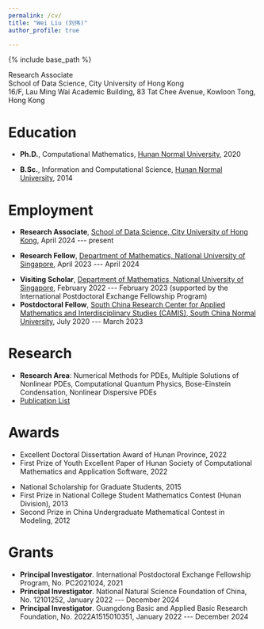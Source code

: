 ```yaml
---
permalink: /cv/
title: "Wei Liu (刘伟)"
author_profile: true

---
```


{% include base_path %}

<!-- Brief CV -->

<!-- **Wei Liu** <br> -->

Research Associate <br>
School of Data Science, City University of Hong Kong <br>
16/F, Lau Ming Wai Academic Building, 83 Tat Chee Avenue, Kowloon Tong, Hong Kong



<!-- 
Research Fellow <br>
Department of Mathematics, National University of Singapore <br>
10 Lower Kent Ridge Road, Singapore 119076 <br>
Email: wliu AT nus DOT edu DOT sg
-->


Education
======
* **Ph.D.**, Computational Mathematics, [Hunan Normal University](https://www.hunnu.edu.cn), 2020
<!-- <br> 
  (Advisor: [Prof. Ziqing Xie](https://mc.hunnu.edu.cn/info/1665/4995.htm)) -->
* **B.Sc.**, Information and Computational Science, [Hunan Normal University](https://www.hunnu.edu.cn), 2014


Employment
======
* **Research Associate**, [School of Data Science, City University of Hong Kong](https://www.sdsc.cityu.edu.hk/), April 2024 --- present
<!-- <br>
  (Mentor: [Prof. Xiang Zhou](https://www.cityu.edu.hk/stfprofile/xizhou.htm)) -->
* **Research Fellow**, [Department of Mathematics, National University of Singapore](https://www.math.nus.edu.sg), April 2023 --- April 2024
<!-- <br>
  (Mentor: [Prof. Weizhu Bao](https://blog.nus.edu.sg/matbwz/)) -->
* **Visiting Scholar**, [Department of Mathematics, National University of Singapore](https://www.math.nus.edu.sg), February 2022 --- February 2023
  (supported by the International Postdoctoral Exchange Fellowship Program)
* **Postdoctoral Fellow**, [South China Research Center for Applied Mathematics and Interdisciplinary Studies (CAMIS), South China Normal University](http://camis.scnu.edu.cn/), July 2020 --- March 2023
<!-- <br> 
  (Mentor: [Prof. Weizhu Bao](https://blog.nus.edu.sg/matbwz/)) -->


Research
======
<!-- * **Research Area**: Computational and Applied Mathematics, Scientific Computing, Numerical Methods for PDEs, Multiple Solutions of Nonlinear PDEs, Nonconvex Variational Problems, Nonlinear Dispersive PDEs, Bose-Einstein Condensation, Computational Quantum Physics -->
* **Research Area**: Numerical Methods for PDEs, Multiple Solutions of Nonlinear PDEs, Computational Quantum Physics, Bose-Einstein Condensation, Nonlinear Dispersive PDEs
* [Publication List](https://matwliu.github.io/publications/)

<!-- Computational quantum physics, Bose-Einstein condensation, Nonlinear dispersive PDEs, Numerical methods for PDEs, Multiple solutions of nonlinear PDEs -->
<!-- * Computational and Applied Mathematics, Computational Quantum Physics -->
<!-- * Numerical PDEs, Applied Analysis, Scientific Computing -->
<!-- * Multiple Solutions of Nonlinear PDEs, Nonconvex Variational Problems -->
<!-- * Bose-Einstein Condensation, Nonlinear Dispersive PDEs  -->


Awards
======
* Excellent Doctoral Dissertation Award of Hunan Province, 2022
* First Prize of Youth Excellent Paper of Hunan Society of Computational Mathematics and Application Software, 2022
<!-- * International Postdoctoral Exchange Fellowship Program, 2021 -->
* National Scholarship for Graduate Students, 2015
* First Prize in National College Student Mathematics Contest (Hunan Division), 2013
* Second Prize in China Undergraduate Mathematical Contest in Modeling, 2012


Grants
======
* **Principal Investigator**. International Postdoctoral Exchange Fellowship Program, No. PC2021024, 2021
* **Principal Investigator**. National Natural Science Foundation of China, No. 12101252, January 2022 --- December 2024
* **Principal Investigator**. Guangdong Basic and Applied Basic Research Foundation, No. 2022A1515010351, January 2022 --- December 2024
<!-- * **Participant**. National Natural Science Foundation of China, No. 12171148, January 2022 --- December 2025 (PI: Ziqing Xie) -->
<!-- * **Participant**. National Natural Science Foundation of China, No. 11971007, January 2020 --- December 2023 (PI: Yongjun Yuan) -->

<!-- _The study on regularized numerical methods for nonlinear partial differential equations with singular term_ -->
<!-- _Mathematical theory and numerical methods for quantum droplets_ -->
<!-- _The study on two types of novel methods for solving multiple solutions of nonlinear PDEs and their applications_ -->
<!-- _The study of efficient numerical methods to simulate ground states and dynamics of general spinor Bose-Einstein condensates_ -->






<!--   
Skills
======
* Skill 1
* Skill 2
  * Sub-skill 2.1
  * Sub-skill 2.2
  * Sub-skill 2.3
* Skill 3

Publications
======
  <ul>{% for post in site.publications %}
    {% include archive-single-cv.html %}
  {% endfor %}</ul>
  
Talks
======
  <ul>{% for post in site.talks %}
    {% include archive-single-talk-cv.html %}
  {% endfor %}</ul>
  
Teaching
======
  <ul>{% for post in site.teaching %}
    {% include archive-single-cv.html %}
  {% endfor %}</ul>
  
Service and leadership
======
* Currently signed in to 43 different slack teams
 -->
